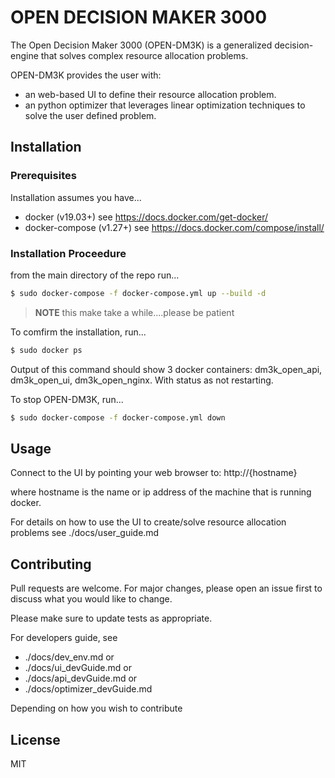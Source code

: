 # OPEN DECISION MAKER 3000

The Open Decision Maker 3000 (OPEN-DM3K) is a generalized decision-engine that solves complex resource allocation problems. 

OPEN-DM3K provides the user with:

- an web-based UI to define their resource allocation problem.
- an python optimizer that leverages linear optimization techniques to solve the user defined problem.

## Installation

### Prerequisites

Installation assumes you have...

- docker (v19.03+)  see https://docs.docker.com/get-docker/
- docker-compose (v1.27+)  see https://docs.docker.com/compose/install/

### Installation Proceedure

from the main directory of the repo run...
```bash
$ sudo docker-compose -f docker-compose.yml up --build -d
```

> **NOTE** this make take a while....please be patient

To comfirm the installation, run...
```bash
$ sudo docker ps
```
Output of this command should show 3 docker containers: dm3k_open_api, dm3k_open_ui, dm3k_open_nginx.  With status as not restarting.


To stop OPEN-DM3K, run...
```bash
$ sudo docker-compose -f docker-compose.yml down
```

## Usage

Connect to the UI by pointing your web browser to:  http://{hostname} 

where hostname is the name or ip address of the machine that is running docker.

For details on how to use the UI to create/solve resource allocation problems see ./docs/user_guide.md

## Contributing

Pull requests are welcome. For major changes, please open an issue first to discuss what you would like to change.

Please make sure to update tests as appropriate.

For developers guide, see 

- ./docs/dev_env.md or
- ./docs/ui_devGuide.md  or
- ./docs/api_devGuide.md or 
- ./docs/optimizer_devGuide.md

Depending on how you wish to contribute

## License

MIT
